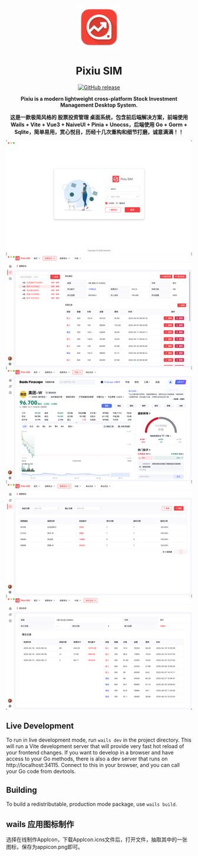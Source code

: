 <div align="center">
<a href="https://github.com/dinstone/pixiu/"><img src="build/appicon.png" width="120"/></a>
</div>

<h1 align="center">Pixiu SIM</h1>

<div align="center">

[![GitHub release](https://img.shields.io/github/release/dinstone/pixiu)](https://github.com/dinstone/pixiu/releases)

<strong>Pixiu is a modern lightweight cross-platform Stock Investment Management Desktop System.

这是一款极简风格的 股票投资管理 桌面系统，包含前后端解决方案，前端使用 Wails + Vite + Vue3 + NaiveUI + Pinia + Unocss，后端使用 Go + Gorm + Sqlite，简单易用，赏心悦目，历经十几次重构和细节打磨，诚意满满！！</strong>
</div>

<picture>
<img alt="screenshot" src="docs/imgs/px01.png">
<img alt="screenshot" src="docs/imgs/px02.png">
<img alt="screenshot" src="docs/imgs/px03.png">
<img alt="screenshot" src="docs/imgs/px04.png">
<img alt="screenshot" src="docs/imgs/px05.png">
</picture>

## Live Development

To run in live development mode, run `wails dev` in the project directory. This will run a Vite development
server that will provide very fast hot reload of your frontend changes. If you want to develop in a browser
and have access to your Go methods, there is also a dev server that runs on http://localhost:34115. Connect
to this in your browser, and you can call your Go code from devtools.

## Building

To build a redistributable, production mode package, use `wails build`.

## wails 应用图标制作
选择在线制作AppIcon，下载AppIcon.icns文件后，打开文件，抽取其中的一张图标，保存为appicon.png即可。